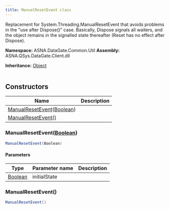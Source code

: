 ```yaml
---
title: ManualResetEvent class
---
```


Replacement for System.Threading.ManualResetEvent that avoids problems
in the "use after Dispose()" case.  Basically, Dispose signals all
waiters, and the object remains in the signalled state thereafter
(Reset has no effect after Dispose).

**Namespace:** ASNA.DataGate.Common.Util
**Assembly:** ASNA.QSys.DataGate.Client.dll

**Inheritance:** [Object](https://docs.microsoft.com/en-us/dotnet/api/system.object)
<br>
<br>

## Constructors

| Name | Description |
| --- | --- |
| [ManualResetEvent](#manualreseteventboolean)([Boolean](https://docs.microsoft.com/en-us/dotnet/api/system.boolean)) | 
| [ManualResetEvent()](#manualresetevent) | 

### ManualResetEvent([Boolean](https://docs.microsoft.com/en-us/dotnet/api/system.boolean))



```cs
ManualResetEvent(Boolean)
```

#### Parameters

| Type | Parameter name | Description
| --- | --- | ---
| [Boolean](https://docs.microsoft.com/en-us/dotnet/api/system.boolean) | initialState | 

### ManualResetEvent()



```cs
ManualResetEvent()
```
